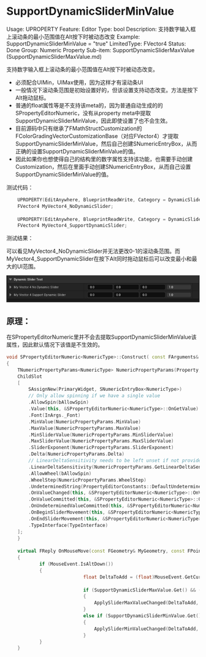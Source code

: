 # SupportDynamicSliderMinValue

Usage: UPROPERTY
Feature: Editor
Type: bool
Description: 支持数字输入框上滚动条的最小范围值在Alt按下时被动态改变
Example: SupportDynamicSliderMinValue = "true"
LimitedType: FVector4
Status: Done
Group: Numeric Property
Sub-item: SupportDynamicSliderMaxValue (SupportDynamicSliderMaxValue.md)

支持数字输入框上滚动条的最小范围值在Alt按下时被动态改变。

- 必须配合UIMin，UIMax使用，因为这样才有滚动条UI
- 一般情况下滚动条范围是初始设置好的，但该设置支持动态改变。方法是按下Alt拖动鼠标。
- 普通的float属性等是不支持该meta的，因为普通自动生成的的SPropertyEditorNumeric，没有从property meta中提取SupportDynamicSliderMinValue，因此即使设置了也不会生效。
- 目前源码中只有继承了FMathStructCustomization的FColorGradingVectorCustomizationBase（对应FVector4）才提取SupportDynamicSliderMinValue，然后自己创建SNumericEntryBox，从而正确的设置SupportDynamicSliderMinValue的值。
- 因此如果你也想使得自己的结构里的数字属性支持该功能，也需要手动创建Customization，然后在里面手动创建SNumericEntryBox，从而自己设置SupportDynamicSliderMinValue的值。

测试代码：

```cpp
	UPROPERTY(EditAnywhere, BlueprintReadWrite, Category = DynamicSliderTest, meta = (UIMin = "0", UIMax = "1"))
	FVector4 MyVector4_NoDynamicSlider;

	UPROPERTY(EditAnywhere, BlueprintReadWrite, Category = DynamicSliderTest, meta = (UIMin = "0", UIMax = "1", SupportDynamicSliderMinValue = "true", SupportDynamicSliderMaxValue = "true"))
	FVector4 MyVector4_SupportDynamicSlider;
```

测试结果：

可以看见MyVector4_NoDynamicSlider并无法更改0-1的滚动条范围。而MyVector4_SupportDynamicSlider在按下Alt同时拖动鼠标后可以改变最小和最大的UI范围。

![DynamicSlider.gif](SupportDynamicSliderMinValue/DynamicSlider.gif)

## 原理：

在SPropertyEditorNumeric里并不会去提取SupportDynamicSliderMinValue该属性，因此默认情况下该值是不生效的。

```cpp
void SPropertyEditorNumeric<NumericType>::Construct( const FArguments& InArgs, const TSharedRef<FPropertyEditor>& InPropertyEditor )
{
	TNumericPropertyParams<NumericType> NumericPropertyParams(Property, MetaDataGetter);
	ChildSlot
	[
		SAssignNew(PrimaryWidget, SNumericEntryBox<NumericType>)
		// Only allow spinning if we have a single value
		.AllowSpin(bAllowSpin)
		.Value(this, &SPropertyEditorNumeric<NumericType>::OnGetValue)
		.Font(InArgs._Font)
		.MinValue(NumericPropertyParams.MinValue)
		.MaxValue(NumericPropertyParams.MaxValue)
		.MinSliderValue(NumericPropertyParams.MinSliderValue)
		.MaxSliderValue(NumericPropertyParams.MaxSliderValue)
		.SliderExponent(NumericPropertyParams.SliderExponent)
		.Delta(NumericPropertyParams.Delta)
		// LinearDeltaSensitivity needs to be left unset if not provided, rather than being set to some default
		.LinearDeltaSensitivity(NumericPropertyParams.GetLinearDeltaSensitivityAttribute())
		.AllowWheel(bAllowSpin)
		.WheelStep(NumericPropertyParams.WheelStep)
		.UndeterminedString(PropertyEditorConstants::DefaultUndeterminedText)
		.OnValueChanged(this, &SPropertyEditorNumeric<NumericType>::OnValueChanged)
		.OnValueCommitted(this, &SPropertyEditorNumeric<NumericType>::OnValueCommitted)
		.OnUndeterminedValueCommitted(this, &SPropertyEditorNumeric<NumericType>::OnUndeterminedValueCommitted)
		.OnBeginSliderMovement(this, &SPropertyEditorNumeric<NumericType>::OnBeginSliderMovement)
		.OnEndSliderMovement(this, &SPropertyEditorNumeric<NumericType>::OnEndSliderMovement)
		.TypeInterface(TypeInterface)
	];
	}
	
	virtual FReply OnMouseMove(const FGeometry& MyGeometry, const FPointerEvent& MouseEvent) override
	{
			if (MouseEvent.IsAltDown())
			{
							float DeltaToAdd = (float)MouseEvent.GetCursorDelta().X / SliderWidthInSlateUnits;
			
							if (SupportDynamicSliderMaxValue.Get() && (NumericType)InternalValue == GetMaxSliderValue())
							{
								ApplySliderMaxValueChanged(DeltaToAdd, false);
							}
							else if (SupportDynamicSliderMinValue.Get() && (NumericType)InternalValue == GetMinSliderValue())
							{
								ApplySliderMinValueChanged(DeltaToAdd, false);
							}
			}
	}
```